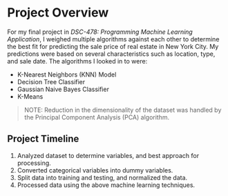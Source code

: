 # Project Overview

For my final project in _DSC-478: Programming Machine Learning Application_, I weighed multiple algorithms against each other to determine the best fit for predicting the sale price of real estate in New York City. My predictions were based on several characteristics such as location, type, and sale date. The algorithms I looked in to were:

* K-Nearest Neighbors (KNN) Model
* Decision Tree Classifier
* Gaussian Naive Bayes Classifier
* K-Means

> NOTE: Reduction in the dimensionality of the dataset was handled by the Principal Component Analysis (PCA) algorithm.

## Project Timeline

1) Analyzed dataset to determine variables, and best approach for processing.
2) Converted categorical variables into dummy variables.
3) Split data into training and testing, and normalized the data.
4) Processed data using the above machine learning techniques.

